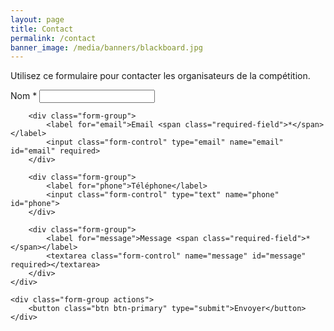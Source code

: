```yaml
---
layout: page
title: Contact
permalink: /contact
banner_image: /media/banners/blackboard.jpg
---
```


Utilisez ce formulaire pour contacter les organisateurs de la compétition.

<form action="https://forms.robots-ju.ch/forms/coupe-contact" method="post">
	<div class="form-table">
		<div class="form-group">
			<label for="name">Nom <span class="required-field">*</span></label>
			<input class="form-control" type="text" name="name" id="name" required>
		</div>

		<div class="form-group">
			<label for="email">Email <span class="required-field">*</span></label>
			<input class="form-control" type="email" name="email" id="email" required>
		</div>

		<div class="form-group">
			<label for="phone">Téléphone</label>
			<input class="form-control" type="text" name="phone" id="phone">
		</div>

		<div class="form-group">
			<label for="message">Message <span class="required-field">*</span></label>
			<textarea class="form-control" name="message" id="message" required></textarea>
		</div>
	</div>

	<div class="form-group actions">
		<button class="btn btn-primary" type="submit">Envoyer</button>
	</div>
</form>

